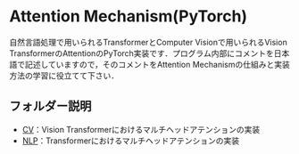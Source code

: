 # Attention Mechanism(PyTorch)
自然言語処理で用いられるTransformerとComputer Visionで用いられるVision TransformerのAttentionのPyTorch実装です．プログラム内部にコメントを日本語で記述していますので，そのコメントをAttention Mechanismの仕組みと実装方法の学習に役立てて下さい．
## フォルダー説明
- [CV](./CV/)：Vision Transformerにおけるマルチヘッドアテンションの実装
- [NLP](./NLP/)：Transformerにおけるマルチヘッドアテンションの実装